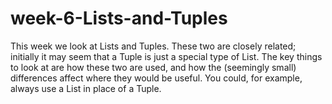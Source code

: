 # week-6-Lists-and-Tuples
This week we look at Lists and Tuples. These two are closely related; initially it may seem that a Tuple is just a special type of List. The key things to look at are how these two are used, and how the (seemingly small) differences affect where they would be useful. You could, for example, always use a List in place of a Tuple. 
